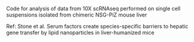 Code for analysis of data from 10X scRNAseq performed on single cell suspensions isolated from chimeric NSG-PiZ mouse liver

Ref: Stone et al. Serum factors create species-specific barriers to hepatic gene transfer by lipid nanoparticles in liver-humanized mice
